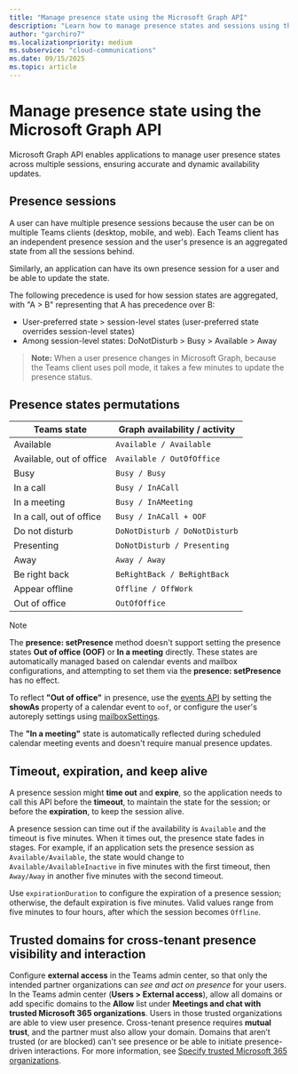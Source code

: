 ```yaml
---
title: "Manage presence state using the Microsoft Graph API"
description: "Learn how to manage presence states and sessions using the Microsoft Graph API."
author: "garchiro7"
ms.localizationpriority: medium
ms.subservice: "cloud-communications"
ms.date: 09/15/2025
ms.topic: article
---
```


# Manage presence state using the Microsoft Graph API

Microsoft Graph API enables applications to manage user presence states across multiple sessions, ensuring accurate and dynamic availability updates.

## Presence sessions

A user can have multiple presence sessions because the user can be on multiple Teams clients (desktop, mobile, and web). Each Teams client has an independent presence session and the user's presence is an aggregated state from all the sessions behind.

Similarly, an application can have its own presence session for a user and be able to update the state.

The following precedence is used for how session states are aggregated, with "A > B" representing that A has precedence over B:
* User-preferred state > session-level states (user-preferred state overrides session-level states)
* Among session-level states: DoNotDisturb > Busy > Available > Away

> **Note:** When a user presence changes in Microsoft Graph, because the Teams client uses poll mode, it takes a few minutes to update the presence status.

## Presence states permutations

| Teams state              | Graph availability / activity            |
| ------------------------ | ---------------------------------------- |
| Available                | `Available / Available`                  |
| Available, out of office | `Available / OutOfOffice`                |
| Busy                     | `Busy / Busy`                            |
| In a call                | `Busy / InACall`                         |
| In a meeting             | `Busy / InAMeeting`                      |
| In a call, out of office | `Busy / InACall + OOF`                   |
| Do not disturb           | `DoNotDisturb / DoNotDisturb`            |
| Presenting               | `DoNotDisturb / Presenting`              |
| Away                     | `Away / Away`                            |
| Be right back            | `BeRightBack / BeRightBack`              |
| Appear offline           | `Offline / OffWork`                      |
| Out of office            | `OutOfOffice`                            |

> [!NOTE]
> 
> The **presence: setPresence** method doesn't support setting the presence states **Out of office (OOF)** or **In a meeting** directly. These states are automatically managed based on calendar events and mailbox configurations, and attempting to set them via the **presence: setPresence** has no effect.
>
> To reflect **"Out of office"** in presence, use the [events API](/graph/api/resources/event) by setting the **showAs** property of a calendar event to `oof`, or configure the user's autoreply settings using [mailboxSettings](/graph/api/resources/mailboxsettings).
>
> The **"In a meeting"** state is automatically reflected during scheduled calendar meeting events and doesn't require manual presence updates.

## Timeout, expiration, and keep alive

A presence session might **time out** and **expire**, so the application needs to call this API before the **timeout**, to maintain the state for the session; or before the **expiration**, to keep the session alive.

A presence session can time out if the availability is `Available` and the timeout is five minutes. When it times out, the presence state fades in stages. For example, if an application sets the presence session as `Available/Available`, the state would change to `Available/AvailableInactive` in five minutes with the first timeout, then `Away/Away` in another five minutes with the second timeout.

Use `expirationDuration` to configure the expiration of a presence session; otherwise, the default expiration is five minutes. Valid values range from five minutes to four hours, after which the session becomes `Offline`.

## Trusted domains for cross-tenant presence visibility and interaction

Configure **external access** in the Teams admin center, so that only the intended partner organizations can *see and act on presence* for your users. In the Teams admin center (**Users > External access**), allow all domains or add specific domains to the **Allow** list under **Meetings and chat with trusted Microsoft 365 organizations**. Users in those trusted organizations are able to view user presence. Cross-tenant presence requires **mutual trust**, and the partner must also allow your domain. Domains that aren’t trusted (or are blocked) can't see presence or be able to initiate presence-driven interactions. For more information, see [Specify trusted Microsoft 365 organizations](/microsoftteams/trusted-organizations-external-meetings-chat?tabs=organization-settings#specify-trusted-microsoft-365-organizations).
